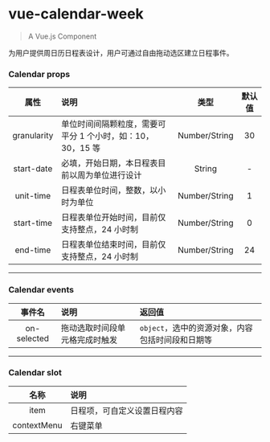 # vue-calendar-week

> A Vue.js Component

为用户提供周日历日程表设计，用户可通过自由拖动选区建立日程事件。

### Calendar props

|    属性     | 说明                                                       |     类型      | 默认值 |
| :---------: | :--------------------------------------------------------- | :-----------: | :----: |
| granularity | 单位时间间隔颗粒度，需要可平分 1 个小时，如：10，30，15 等 | Number/String |   30   |
| start-date  | 必填，开始日期，本日程表目前以周为单位进行设计             |    String     |   -    |
|  unit-time  | 日程表单位时间，整数，以小时为单位                         | Number/String |   1    |
| start-time  | 日程表单位开始时间，目前仅支持整点，24 小时制              | Number/String |   0    |
|  end-time   | 日程表单位结束时间，目前仅支持整点，24 小时制              | Number/String |   24   |

------
### Calendar events

|   事件名    | 说明                           | 返回值                                           |
| :---------: | :----------------------------- | :----------------------------------------------- |
| on-selected | 拖动选取时间段单元格完成时触发 | `object`，选中的资源对象，内容包括时间段和日期等 |

------
### Calendar slot

|    名称     |             说明             |
| :---------: | :-------------------------- |
|    item     | 日程项，可自定义设置日程内容 |
| contextMenu |           右键菜单           |
